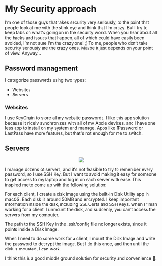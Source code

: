# My Security approach

I’m one of those guys that takes security very seriously, to the point that people look at me with the stink eye and think that I’m crazy. But I try to keep tabs on what's going on in the security world. When you hear about all the hacks and issues that happen, all of which could have easily been avoided, I’m not sure I’m the crazy one! ;) To me, people who don’t take security seriously are the crazy ones. Maybe it just depends on your point of view. Anyway…

## Password management

I categorize passwords using two types:

- Websites
- Servers

### Websites

I use KeyChain to store all my website passwords. I like this app solution because it nicely synchronizes with all of my Apple devices, and I have one less app to install on my system and manage. Apps like 1Password or LastPass have more features, but that's not enough for me to switch.

## Servers

<div align="center">
	<img src="https://raw.githubusercontent.com/davidgatti/my-development-setup/master/06_my_security/images/1.png">
</div>

I manage dozens of servers, and it's not feasible to try to remember every password, so I use SSH Key. But I want to avoid making it easy for someone to get access to my laptop and log in on each server with ease. This inspired me to come up with the following solution:

For each client, I create a disk image using the built-in Disk Utility app in macOS. Each disk is around 50MB and encrypted. I keep important information inside the disk, including SSL Certs and SSH Keys. When I finish working for a client, I unmount the disk, and suddenly, you can’t access the servers from my computer.

The path to the SSH Key in the .ssh/config file no longer exists, since it points inside a Disk Image.

When I need to do some work for a client, I mount the Disk Image and write the password to decrypt the image. But I do this once, and then until the disk is mounted, I can work.

I think this is a good middle ground solution for security and convenience 🙂.
